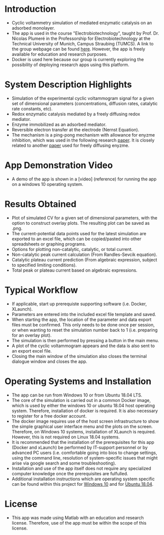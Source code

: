 # Introduction
- Cyclic voltammetry simulation of mediated enzymatic catalysis on an adsorbed monolayer.
- The app is used in the course "Electrobiotechnology", taught by Prof. Dr. Nicolas Plumeré in the Professorship for Electrobiotechnology at the Technical University of Munich, Campus Straubing (TUMCS). A link to the group webpage can be found [here](https://ebt.cs.tum.de/?lang=en). However, the app is freely available for education and research purposes.
- Docker is used here because our group is currently exploring the possibility of deploying research apps using this platform.

# System Description Highlights
- Simulation of the experimental cyclic voltammogram signal for a given set of dimensional parameters (concentrations, diffusion rates, catalytic rate constants, etc).
- Redox enzymatic catalysis mediated by a freely diffusing redox mediator.
- Enzyme immobilized as an adsorbed mediator.
- Reversible electron transfer at the electrode (Nernst Equation).
- The mechanism is a ping-pong mechanism with allowance for enyzme inhibition, which was used in the following research [paper](https:dx.doi.org/10.1021/ac500142e). It is closely related to another [paper](https:dx.doi.org/10.1021/ja204637d) used for freely diffusing enyzme.

# App Demonstration Video
- A demo of the app is shown in a [video] (reference) for running the app on a windows 10 operating system.

# Results Obtained
- Plot of simulated CV for a given set of dimensional parameters, with the option to construct overlay plots. The resulting plot can be saved as .png.
- The current-potential data points used for the latest simulation are exported to an excel file, which can be copied/pasted into other spreadsheets or graphing programs.
- Options for plotting non-catalytic, catalytic, or total current.
- Non-catalytic peak current calculation (From Randles-Sevcik equation).
- Catalytic plateau current prediction (From algebraic expression, subject to specified limiting conditions).
- Total peak or plateau current based on algebraic expressions.

# Typical Workflow
- If applicable, start up prerequiste supporting software (i.e. Docker, XLaunch).
- Parameters are entered into the included excel file template and saved.
- When starting the app, the location of the parameter and data export files must be confirmed. This only needs to be done once per session, or when wanting to reset the simulation number back to 1 (i.e. preparing for an overlay plot).
- The simulation is then performed by pressing a button in the main menu.
- A plot of the cyclic voltammogram appears and the data is also sent to an export excel file.
- Closing the main window of the simulation also closes the terminal dialogue window and closes the app.

# Operating Systems and Installation
- The app can be run from Windows 10 or from Ubuntu 18.04 LTS.
- The core of the simulation is carried out in a common Docker image, which is used by either the windows 10 or ubuntu 18.04 host operating system. Therefore, installation of docker is required. It is also necessary to register for a free docker account.
- The docker image requires use of the host screen infrastructure to show the simple graphical user interface menu and the plots on the screen. Therefore, on Windows 10 systems, installation of XLaunch is required. However, this is not required on Linux 18.04 systems.
- It is recommended that the installation of the prerequisites for this app (Docker and xLaunch) be performed by IT-support personnel or by advanced PC users (i.e. comfortable going into bios to change settings, using the command line, resolution of system-specific issues that might arise via google search and some troubleshooting).
- Installation and use of the app itself does not require any specialized computer knowledge once the prerequisites are fulfulled.
- Additional installation instructions which are operating system specific can be found within this project for [Windows 10](https://github.com/DLBuesen/cv_sim_med_ads_mono_08may2021/tree/main/project/windows10) and for [Ubuntu 18.04](https://github.com/DLBuesen/cv_sim_med_ads_mono_08may2021/tree/main/project/ubuntu1804).

# License
- This app was made using Matlab with an education and research license. Therefore, use of the app must be within the scope of this license.


